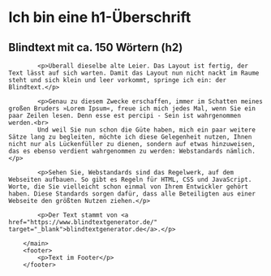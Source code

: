<body>
			<h1>Ich bin eine h1-Überschrift</h1>
			<h2>Blindtext mit ca. 150 Wörtern (h2)</h2>
			
			<p>Überall dieselbe alte Leier. Das Layout ist fertig, der Text lässt auf sich warten. Damit das Layout nun nicht nackt im Raume steht und sich klein und leer vorkommt, springe ich ein: der Blindtext.</p>

			<p>Genau zu diesem Zwecke erschaffen, immer im Schatten meines großen Bruders »Lorem Ipsum«, freue ich mich jedes Mal, wenn Sie ein paar Zeilen lesen. Denn esse est percipi - Sein ist wahrgenommen werden.<br>
			Und weil Sie nun schon die Güte haben, mich ein paar weitere Sätze lang zu begleiten, möchte ich diese Gelegenheit nutzen, Ihnen nicht nur als Lückenfüller zu dienen, sondern auf etwas hinzuweisen, das es ebenso verdient wahrgenommen zu werden: Webstandards nämlich.</p>

			<p>Sehen Sie, Webstandards sind das Regelwerk, auf dem Webseiten aufbauen. So gibt es Regeln für HTML, CSS und JavaScript. Worte, die Sie vielleicht schon einmal von Ihrem Entwickler gehört haben. Diese Standards sorgen dafür, dass alle Beteiligten aus einer Webseite den größten Nutzen ziehen.</p>
			
			<p>Der Text stammt von <a href="https://www.blindtextgenerator.de/" target="_blank">blindtextgenerator.de</a>.</p>
		
		</main>
		<footer>
			<p>Text im Footer</p>
		</footer>
</body>